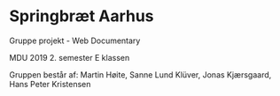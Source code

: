 # Springbræt Aarhus
Gruppe projekt - Web Documentary

MDU 2019 2. semester E klassen

Gruppen består af: Martin Høite, Sanne Lund Klüver, Jonas Kjærsgaard, Hans Peter Kristensen
